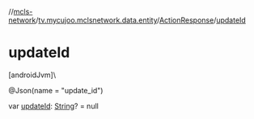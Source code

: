 //[mcls-network](../../../index.md)/[tv.mycujoo.mclsnetwork.data.entity](../index.md)/[ActionResponse](index.md)/[updateId](update-id.md)

# updateId

[androidJvm]\

@Json(name = &quot;update_id&quot;)

var [updateId](update-id.md): [String](https://kotlinlang.org/api/latest/jvm/stdlib/kotlin/-string/index.html)? = null
